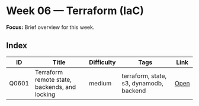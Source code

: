 # Week 06 — Terraform (IaC)

**Focus:** Brief overview for this week.

## Index
| ID | Title | Difficulty | Tags | Link |
|---|---|---|---|---|
| Q0601 | Terraform remote state, backends, and locking | medium | terraform, state, s3, dynamodb, backend | [Open](questions/Q0601-terraform-state-backends-locking.md) |
